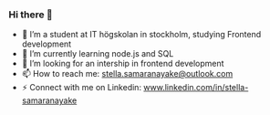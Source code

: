 ### Hi there 👋

<!--
**StellaSFE96/StellaSFE96** is a ✨ _special_ ✨ repository because its `README.md` (this file) appears on your GitHub profile.

Here are some ideas to get you started:
- 🔭 I’m a student at IT högskolan in stockholm, studying Frontend development
- 🌱 I’m currently learning node.js and SQL
- 🤔 I’m looking for an intership in frontend development
- 📫 How to reach me: stella.samaranayake@outlook.com
- ⚡ Connect with me on Linkedin: www.linkedin.com/in/stella-samaranayake
-->

- 🔭 I’m a student at IT högskolan in stockholm, studying Frontend development
- 🌱 I’m currently learning node.js and SQL
- 🤔 I’m looking for an intership in frontend development
- 📫 How to reach me: stella.samaranayake@outlook.com
- ⚡ Connect with me on Linkedin: www.linkedin.com/in/stella-samaranayake


